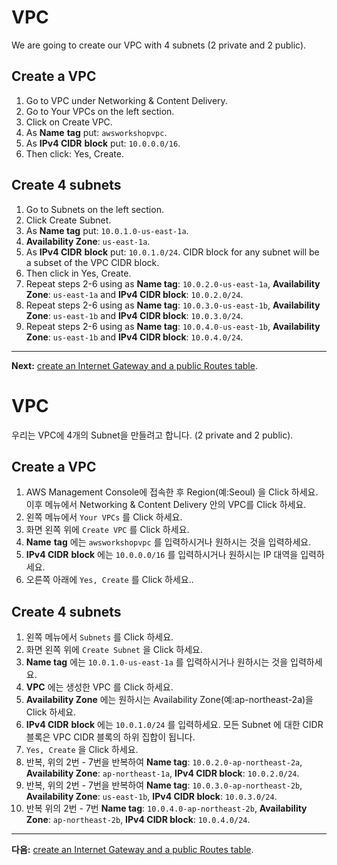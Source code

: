 # VPC

We are going to create our VPC with 4 subnets (2 private and 2 public).

## Create a VPC
1. Go to VPC under Networking & Content Delivery.
2. Go to Your VPCs on the left section.
3. Click on Create VPC.
4. As **Name** **tag** put: `awsworkshopvpc`.
5. As **IPv4 CIDR** **block** put: `10.0.0.0/16`.
6. Then click: Yes, Create.

## Create 4 subnets
1. Go to Subnets on the left section.
2. Click Create Subnet.
3. As **Name tag** put: `10.0.1.0-us-east-1a`.
4. **Availability Zone**: `us-east-1a`.
5. As **IPv4 CIDR** **block** put: `10.0.1.0/24`. CIDR block for any subnet will be a subset of the VPC CIDR block.
6. Then click in Yes, Create.
7. Repeat steps 2-6 using as **Name tag**: `10.0.2.0-us-east-1a`, **Availability Zone**: `us-east-1a` and **IPv4 CIDR block**: `10.0.2.0/24`.
8. Repeat steps 2-6 using as **Name tag**: `10.0.3.0-us-east-1b`, **Availability Zone**: `us-east-1b` and **IPv4 CIDR block**: `10.0.3.0/24`.
9. Repeat steps 2-6 using as **Name tag**: `10.0.4.0-us-east-1b`, **Availability Zone**: `us-east-1b` and **IPv4 CIDR block**: `10.0.4.0/24`.

---
**Next:** [create an Internet Gateway and a public Routes table](/workshop/vpc-subnets-bastion/02-internet-gateway.md).

# VPC

우리는 VPC에 4개의 Subnet을 만들려고 합니다.  (2 private and 2 public).

## Create a VPC
1. AWS Management Console에 접속한 후 Region(예:Seoul) 을 Click 하세요. 이후 메뉴에서 Networking & Content Delivery 안의 VPC를 Click 하세요.
2. 왼쪽 메뉴에서 `Your VPCs` 를 Click 하세요.
3. 화면 왼쪽 위에 `Create VPC` 를 Click 하세요.
4. **Name** **tag** 에는 `awsworkshopvpc` 를 입력하시거나 원하시는 것을 입력하세요.
5. **IPv4 CIDR** **block** 에는 `10.0.0.0/16` 를 입력하시거나 원하시는 IP 대역을 입력하세요.
6. 오른쪽 아래에 `Yes, Create` 를 Click 하세요..

## Create 4 subnets
1. 왼쪽 메뉴에서 `Subnets` 를 Click 하세요.
2. 화면 왼쪽 위에 `Create Subnet` 을 Click 하세요.
3. **Name tag** 에는 `10.0.1.0-us-east-1a` 를 입력하시거나 원하시는 것을 입력하세요.
4. **VPC** 에는 생성한 VPC 를 Click 하세요.
5. **Availability Zone** 에는 원하시는 Availability Zone(예:ap-northeast-2a)을 Click 하세요.
6. **IPv4 CIDR** **block** 에는 `10.0.1.0/24` 를 입력하세요. 모든 Subnet 에 대한 CIDR 블록은 VPC CIDR 블록의 하위 집합이 됩니다.
7. `Yes, Create` 을 Click 하세요.
8. 반복, 위의 2번 - 7번을 반복하여 **Name tag**: `10.0.2.0-ap-northeast-2a`, **Availability Zone**: `ap-northeast-1a`, **IPv4 CIDR block**: `10.0.2.0/24`.
9. 반복, 위의 2번 - 7번을 반복하여 **Name tag**: `10.0.3.0-ap-northeast-2b`, **Availability Zone**: `us-east-1b`, **IPv4 CIDR block**: `10.0.3.0/24`.
10. 반복 위의 2번 - 7번 **Name tag**: `10.0.4.0-ap-northeast-2b`, **Availability Zone**: `ap-northeast-2b`, **IPv4 CIDR block**: `10.0.4.0/24`.

---
**다음:** [create an Internet Gateway and a public Routes table](/workshop/vpc-subnets-bastion/02-internet-gateway.md).

